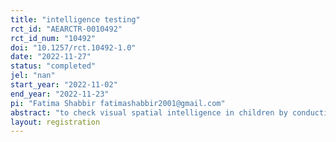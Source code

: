 ```yaml
---
title: "intelligence testing"
rct_id: "AEARCTR-0010492"
rct_id_num: "10492"
doi: "10.1257/rct.10492-1.0"
date: "2022-11-27"
status: "completed"
jel: "nan"
start_year: "2022-11-02"
end_year: "2022-11-23"
pi: "Fatima Shabbir fatimashabbir2001@gmail.com"
abstract: "to check visual spatial intelligence in children by conducting a test that has been developed"
layout: registration
---
```


